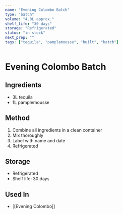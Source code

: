```yaml
---
name: "Evening Colombo Batch"
type: "batch"
volume: "4.0L approx."
shelf_life: "30 days"
storage: "Refrigerated"
status: "in stock"
next_prep: ""
tags: ["tequila", "pamplemousse", "built", "batch"]
---
```


# Evening Colombo Batch

## Ingredients
- 3L tequila
- 1L pamplemousse

## Method
1. Combine all ingredients in a clean container
2. Mix thoroughly
3. Label with name and date
4. Refrigerated

## Storage
- Refrigerated
- Shelf life: 30 days

## Used In
- [[Evening Colombo]]
